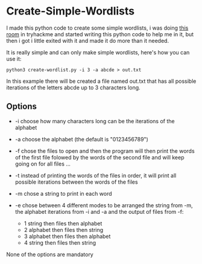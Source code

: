 # Create-Simple-Wordlists
I made this python code to create some simple wordlists, i was doing [this room](https://tryhackme.com/room/passwordcracking) in tryhackme and started writing this python code to help me in it, but then i got i little exited with it and made it do more than it needed.

It is really simple and can only make simple wordlists, here's how you can use it:
```
python3 create-wordlist.py -i 3 -a abcde > out.txt
```
In this example there will be created a file named out.txt that has all possible iterations of the letters abcde up to 3 characters long.

## Options

* -i choose how many characters long can be the iterations of the alphabet

* -a choose the alphabet (the default is "0123456789")

* -f chose the files to open and then the program will then print the words of the first file folowed by the words of the second file and will keep going on for all files ...

* -t instead of printing the words of the files in order, it will print all possible iterations between the words of the files

* -m chose a string to print in each word

* -e chose between 4 different modes to be arranged the string from -m, the alphabet iterations from -i and -a and the output of files from -f:
   - 1 string then files then alphabet
   - 2 alphabet then files then string
   - 3 alphabet then files then alphabet
   - 4 string then files then string
   
None of the options are mandatory
